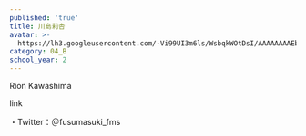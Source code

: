 ```yaml
---
published: 'true'
title: 川島莉杏
avatar: >-
  https://lh3.googleusercontent.com/-Vi99UI3m6ls/WsbqkWOtDsI/AAAAAAAAEbs/uppU70aJ7Mct-oSgAXjqWwPKwD9k41z2ACE0YBhgL/s400-p/DSC06555.jpg
category: 04_B
school_year: 2
---
```

Rion Kawashima



link

・Twitter：＠fusumasuki_fms
